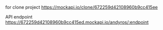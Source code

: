 for clone project https://mockapi.io/clone/672259d42108960b9cc415ee

API endpoint https://672259d42108960b9cc415ed.mockapi.io/andyros/:endpoint

